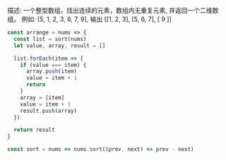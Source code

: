 描述: 一个整型数组，找出连续的元素，数组内无重复元素, 并返回一个二维数组。
例如: [5, 1, 2, 3, 6, 7, 9], 输出 [[1, 2, 3], [5, 6, 7], [ 9 ]]

```js
const arrange = nums => {
  const list = sort(nums)
  let value, array, result = []

  list.forEach(item => {
    if (value === item) {
      array.push(item)
      value = item + 1
      return
    }
    array = [item]
    value = item + 1
    result.push(array)
  })

  return result
}

const sort = nums => nums.sort((prev, next) => prev - next)
```
